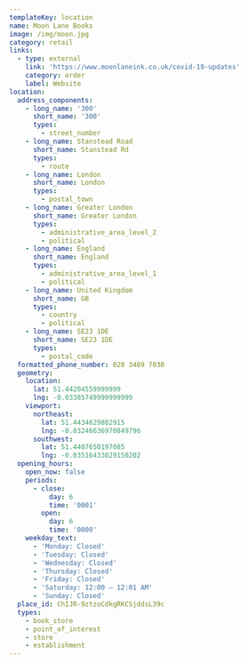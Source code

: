 ```yaml
---
templateKey: location
name: Moon Lane Books
image: /img/moon.jpg
category: retail
links:
  - type: external
    link: 'https://www.moonlaneink.co.uk/covid-19-updates'
    category: order
    label: Website
location:
  address_components:
    - long_name: '300'
      short_name: '300'
      types:
        - street_number
    - long_name: Stanstead Road
      short_name: Stanstead Rd
      types:
        - route
    - long_name: London
      short_name: London
      types:
        - postal_town
    - long_name: Greater London
      short_name: Greater London
      types:
        - administrative_area_level_2
        - political
    - long_name: England
      short_name: England
      types:
        - administrative_area_level_1
        - political
    - long_name: United Kingdom
      short_name: GB
      types:
        - country
        - political
    - long_name: SE23 1DE
      short_name: SE23 1DE
      types:
        - postal_code
  formatted_phone_number: 020 3489 7030
  geometry:
    location:
      lat: 51.44204559999999
      lng: -0.03385749999999999
    viewport:
      northeast:
        lat: 51.4434629802915
        lng: -0.03246636970849796
      southwest:
        lat: 51.4407650197085
        lng: -0.03516433029150202
  opening_hours:
    open_now: false
    periods:
      - close:
          day: 6
          time: '0001'
        open:
          day: 6
          time: '0000'
    weekday_text:
      - 'Monday: Closed'
      - 'Tuesday: Closed'
      - 'Wednesday: Closed'
      - 'Thursday: Closed'
      - 'Friday: Closed'
      - 'Saturday: 12:00 – 12:01 AM'
      - 'Sunday: Closed'
  place_id: ChIJR-9ztzoCdkgRKCSjddsL39c
  types:
    - book_store
    - point_of_interest
    - store
    - establishment
---
```

